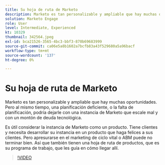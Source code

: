 ```yaml
---
title: Su hoja de ruta de Marketo
description: Marketo es tan personalizable y ampliable que hay muchas oportunidades. Pero al mismo tiempo, una planificación deficiente, o la falta de planificación, podría dejarle con... (Las descripciones deben tener entre 60 y 160 caracteres)
solution: Marketo Engage
role: User
level: Intermediate, Experienced
kt: 10329
thumbnail: 342564.jpeg
exl-id: bca21526-3565-4bc3-bbf3-870b69683999
source-git-commit: ca06e5a8b1602a7bcfb83a43f529680a5a96bacf
workflow-type: tm+mt
source-wordcount: '137'
ht-degree: 0%

---
```


# Su hoja de ruta de Marketo

Marketo es tan personalizable y ampliable que hay muchas oportunidades. Pero al mismo tiempo, una planificación deficiente, o la falta de planificación, podría dejarle con una instancia de Marketo que escale mal y con un montón de deuda tecnológica.

Es útil considerar la instancia de Marketo como un producto. Tiene clientes y necesita desarrollar su instancia en un producto que haga felices a sus clientes. Pero apresurarse en el marketing de ciclo vital o ABM puede no terminar bien. Así que también tienen una hoja de ruta de productos, que es su programa de trabajo, que les guía en cómo llegar allí.

>[!VIDEO](https://video.tv.adobe.com/v/342564/?quality=12&learn=on)
